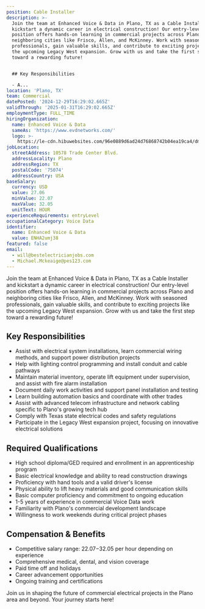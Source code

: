 ```yaml
---
position: Cable Installer
description: >-
  Join the team at Enhanced Voice & Data in Plano, TX as a Cable Installer and
  kickstart a dynamic career in electrical construction! Our entry-level
  position offers hands-on learning in commercial projects across Plano and
  neighboring cities like Frisco, Allen, and McKinney. Work with seasoned
  professionals, gain valuable skills, and contribute to exciting projects like
  the upcoming Legacy West expansion. Grow with us and take the first step
  toward a rewarding future!


  ## Key Responsibilities

  - A...
location: 'Plano, TX'
team: Commercial
datePosted: '2024-12-29T16:29:02.665Z'
validThrough: '2025-01-31T16:29:02.665Z'
employmentType: FULL_TIME
hiringOrganization:
  name: Enhanced Voice & Data
  sameAs: 'https://www.evdnetworks.com/'
  logo: >-
    https://le-cdn.hibuwebsites.com/96e0889d6ad24d76868742b04ea19ca4/dms3rep/multi/opt/enhanced-voice-and-data-networks-logo-530w.jpg
jobLocation:
  streetAddress: 10578 Trade Center Blvd.
  addressLocality: Plano
  addressRegion: TX
  postalCode: '75074'
  addressCountry: USA
baseSalary:
  currency: USD
  value: 27.06
  minValue: 22.07
  maxValue: 32.05
  unitText: HOUR
experienceRequirements: entryLevel
occupationalCategory: Voice Data
identifier:
  name: Enhanced Voice & Data
  value: ENHA2umj38
featured: false
email:
  - will@bestelectricianjobs.com
  - Michael.Mckeaige@pes123.com
---
```




Join the team at Enhanced Voice & Data in Plano, TX as a Cable Installer and kickstart a dynamic career in electrical construction! Our entry-level position offers hands-on learning in commercial projects across Plano and neighboring cities like Frisco, Allen, and McKinney. Work with seasoned professionals, gain valuable skills, and contribute to exciting projects like the upcoming Legacy West expansion. Grow with us and take the first step toward a rewarding future!

## Key Responsibilities
- Assist with electrical system installations, learn commercial wiring methods, and support power distribution projects
- Help with lighting control programming and install conduit and cable pathways
- Maintain material inventory, operate lift equipment under supervision, and assist with fire alarm installation
- Document daily work activities and support panel installation and testing
- Learn building automation basics and coordinate with other trades
- Assist with advanced telecom infrastructure and network cabling specific to Plano's growing tech hub
- Comply with Texas state electrical codes and safety regulations
- Participate in the Legacy West expansion project, focusing on innovative electrical solutions

## Required Qualifications
- High school diploma/GED required and enrollment in an apprenticeship program
- Basic electrical knowledge and ability to read construction drawings
- Proficiency with hand tools and a valid driver's license
- Physical ability to lift heavy materials and good communication skills
- Basic computer proficiency and commitment to ongoing education
- 1-5 years of experience in commercial Voice Data work
- Familiarity with Plano's commercial development landscape
- Willingness to work weekends during critical project phases

## Compensation & Benefits
- Competitive salary range: $22.07-$32.05 per hour depending on experience
- Comprehensive medical, dental, and vision coverage
- Paid time off and holidays
- Career advancement opportunities
- Ongoing training and certifications

Join us in shaping the future of commercial electrical projects in the Plano area and beyond. Your journey starts here!
